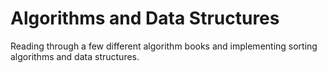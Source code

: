 # Algorithms and Data Structures

Reading through a few different algorithm books and implementing sorting algorithms and data structures.
